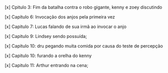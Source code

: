 [x] Cpitulo 3:
Fim da batalha contra o robo gigante, kenny e zoey discutindo

[x] Capitulo 6:
Invocação dos anjos pela primeira vez

[x] Capitulo 7:
Lucas falando de sua irmã ao invocar o anjo

[x] Capitulo 9:
Lindsey sendo possuída;

[x] Capitulo 10:
dru pegando muita comida por causa do teste de percepção

[x] Capitulo 10:
furando a orelha do kenny 

[x] Capitulo 11:
Arthur entrando na cena;

